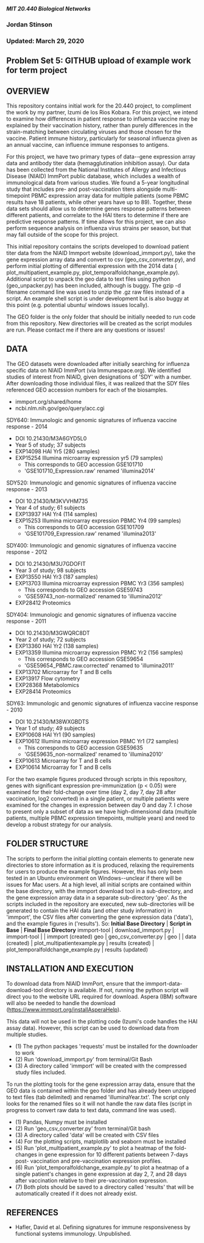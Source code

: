 ##### MIT 20.440 Biological Networks #############################################################################

### Jordan Stinson
### Updated: March 29, 2020
## Problem Set 5: GITHUB upload of example work for term project

## OVERVIEW
This repository contains initial work for the 20.440 project, to compliment
the work by my partner, Izumi de los Rios Kobara. For this project, we intend
to examine how differences in patient response to influenza vaccine may be
explained by their vaccination history, rather than purely differences in the
strain-matching between circulating viruses and those chosen for the vaccine.
Patient immune history, particularly for seasonal influenza given as an annual
vaccine, can influence immune responses to antigens.

For this project, we have two primary types of data--gene expression array
data and antibody titer data (hemagglutination inhibition assay). Our data
has been collected from the National Institutes of Allergy and Infectious
Disease (NIAID) ImmPort public database, which includes a wealth of
immunological data from various studies. We found a 5-year longitudinal study
that includes pre- and post-vaccination titers alongside multi-timepoint PBMC
expression array data for multiple patients (some PBMC results have 18
patients, while other years have up to 89). Together, these data sets should
allow us to determine genes response patterns between different patients,
and correlate to the HAI titers to determine if there are predictive response
patterns. If time allows for this project, we can also perform sequence
analysis on influenza virus strains per season, but that may fall outside of
the scope for this project.

This initial repository contains the scripts developed to download patient
titer data from the NIAID Immport website (download_immport.py), take the
gene expression array data and convert to csv (geo_csv_converter.py), and
perform initial plotting of differential expression with the 2014 data (
plot_multipatient_example.py, plot_temporalfoldchange_example.py). Additional
script to unpack the geo data to text files using python (geo_unpacker.py)
has been included, although is buggy. The gzip -d filename command line was
used to unzip the .gz raw files instead of a script. An example shell script
is under development but is also buggy at this point (e.g. potential ubuntu/
windows issues locally).

The GEO folder is the only folder that should be initially needed to run code
from this repository. New directories will be created as the script modules
are run. Please contact me if there are any questions or issues!

## DATA
The GEO datasets were downloaded after initially searching for influenza
specific data on NIAID ImmPort (via Immunespace.org). We identified studies
of interest from NIAID, given designations of 'SDY' with a number. After
downloading those individual files, it was realized that the SDY files
referenced GEO accession numbers for each of the biosamples.
* immport.org/shared/home
* ncbi.nlm.nih.gov/geo/query/acc.cgi

SDY640: Immunologic and genomic signatures of influenza vaccine
response - 2014
* DOI 10.21430/M3A6GYD5L0
* Year 5 of study; 37 subjects
* EXP14098 HAI Yr5 (280 samples)
* EXP15254 Illumina microarray expression yr5 (79 samples)
  * This corresponds to GEO accession GSE101710
  * 'GSE101710_Expression.raw' renamed 'illumina2014'

SDY520: Immunologic and genomic signatures of influenza vaccine
response - 2013
* DOI 10.21430/M3KVVHM735
* Year 4 of study; 61 subjects
* EXP13937 HAI Yr4 (114 samples)
* EXP15253 Illumina microarray expression PBMC Yr4 (99 samples)
  * This corresponds to GEO accession GSE101709
  * 'GSE101709_Expression.raw' renamed 'illumina2013'

SDY400: Immunologic and genomic signatures of influenza vaccine
response - 2012
* DOI 10.21430/M3U7GDOFIT
* Year 3 of study; 98 subjects
* EXP13550 HAI Yr3 (187 samples)
* EXP13703 Illumina microarray expression PBMC Yr3 (356 samples)
  * This corresponds to GEO accession GSE59743
  * 'GSE59743_non-normalized' renamed to 'illumina2012'
* EXP28412 Proteomics

SDY404: Immunologic and genomic signatures of influenza vaccine
response - 2011
* DOI 10.21430/M3GWQRC8DT
* Year 2 of study; 72 subjects
* EXP13360 HAI Yr2 (138 samples)
* EXP13359 Illumina microarray expression PBMC Yr2 (156 samples)
  * This corresponds to GEO accession GSE59654
  * 'GSE59654_PBMC.raw.corrected' renamed to 'illumina2011'
* EXP13702 Microarray for T and B cells
* EXP13917 Flow cytometry
* EXP28368 Metabolomics
* EXP28414 Proteomics

SDY63: Immunologic and genomic signatures of influenza vaccine
response - 2010
* DOI 10.21430/M38WXGBDTS
* Year 1 of study; 49 subjects
* EXP10608 HAI Yr1 (90 samples)
* EXP10612 Illumina microarray expression PBMC Yr1 (72 samples)
  * This corresponds to GEO accession GSE59635
  * 'GSE59635_non-normalized' renamed to 'illumina2010'
* EXP10613 Microarray for T and B cells
* EXP10614 Microarray for T and B cells

For the two example figures produced through scripts in this repository,
genes with significant expression pre-immunization (p < 0.05) were examined
for their fold-change over time (day 2, day 7, day 28 after vaccination,
log2 converted) in a single patient, or multiple patients were examined
for the changes in expression between day 0 and day 7. I chose to present
only a subset of data as we have high-dimensional data (multiple patients,
multiple PBMC expression timepoints, multiple years) and need to develop a
robust strategy for our analysis.

## FOLDER STRUCTURE
The scripts to perform the initial plotting contain elements to generate new
directories to store information as it is produced, relaxing the requirements
for users to produce the example figures. However, this has only been tested
in an Ubuntu environment on Windows--unclear if there will be issues for Mac
users. At a high level, all initial scripts are contained within the base
directory, with the immport download tool in a sub-directory, and the gene
expression array data in a separate sub-directory 'geo'. As the scripts
included in the repository are executed, new sub-directories will be generated
to contain the HAI data (and other study information) in 'immport', the CSV
files after converting the gene expression data ('data'), and the example
figures in ('results'). So:
**Initial Base Directory** | **Script in Base** | **Final Base Directory**
immport-tool | download_immport.py | immport-tool
 | | immport (created)
geo | geo_csv_converter.py | geo
 | | data (created)
 | plot_multipatientexample.py | results (created)
 | plot_temporalfoldchange_example.py | results (updated)

## INSTALLATION AND EXECUTION
To download data from NIAID ImmPort, ensure that the immport-data-download-tool
directory is available. If not, running the python script will direct you to
the website URL required for download. Aspera (IBM) software will also be
needed to handle the download (https://www.immport.org/installAsperaHelp).

This data will not be used in the plotting code (Izumi's code handles the HAI
assay data). However, this script can be used to download data from multiple
studies.
* (1) The python packages 'requests' must be installed for the downloader to
work
* (2) Run 'download_immport.py' from terminal/Git Bash
* (3) A directory called 'immport' will be created with the compressed study
files included.

To run the plotting tools for the gene expression array data, ensure that the
GEO data is contained within the geo folder and has already been unzipped to
text files (tab delimited) and renamed 'illuminaYear.txt'. The script only
looks for the renamed files so it will not handle the raw data files (script
in progress to convert raw data to text data, command line was used).
* (1) Pandas, Numpy must be installed
* (2) Run 'geo_csv_converter.py' from terminal/Git bash
* (3) A directory called 'data' will be created with CSV files
* (4) For the plotting scripts, matplotlib and seaborn must be installed
* (5) Run 'plot_multipatient_example.py' to plot a heatmap of the fold-
changes in gene expression for 10 different patients between 7-days post-
vaccination and pre-vaccination expression profiles.
* (6) Run 'plot_temporalfoldchange_example.py' to plot a heatmap of a single
patient's changes in gene expression at day 2, 7, and 28 days after vaccination
relative to their pre-vaccination expression.
* (7) Both plots should be saved to a directory called 'results' that will be
automatically created if it does not already exist.

## REFERENCES
* Hafler, David et al. Defining signatures for immune responsiveness by functional systems immunology. Unpublished.
